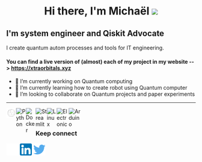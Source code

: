 <!--
**mickahell/mickahell** is a ✨ _special_ ✨ repository because its `README.md` (this file) appears on your GitHub profile.
- 🤔 I’m looking for help with ...
- 💬 Ask me about ...
- 📫 How to reach me: ...
- 😄 Pronouns: ...
- ⚡ Fun fact: ...
-->

<h1 align="center">Hi there, I'm Michaël <img src="https://media.giphy.com/media/hvRJCLFzcasrR4ia7z/giphy.gif" height="32" /></h1>

## I'm system engineer and Qiskit Advocate
I create quantum autom processes and tools for IT engineering.

#### You can find a live version of (almost) each of my project in my website --> https://xtraorbitals.xyz 

- 🔭 I’m currently working on Quantum computing
- 🌱 I’m currently learning how to create robot using Quantum computer
- 👯 I’m looking to collaborate on Quantum projects and paper experiments

---

<img align="left" alt="Qiskit" width="26px" src="https://raw.githubusercontent.com/AkashGutha/Qiskit-Snippets/master/assets/qiskit.gif" />
<img align="left" alt="Python" width="26px" src="https://cdn3.iconfinder.com/data/icons/logos-and-brands-adobe/512/267_Python-512.png" />
<img align="left" alt="Docker" width="26px" src="https://cdn3.iconfinder.com/data/icons/social-media-2169/24/social_media_social_media_logo_docker-1024.png" />
<img align="left" alt="Streamlit" width="30px" src="https://docs.streamlit.io/logo.svg" />
<img align="left" alt="Linux" width="26px" src="https://cdn3.iconfinder.com/data/icons/logos-brands-3/24/logo_brand_brands_logos_linux-1024.png" />
<img align="left" alt="Electronic" width="32px" src="https://cdn4.iconfinder.com/data/icons/colorful-electronic-parts/108/circuitdiagram_full_of_color2-42-512.png" />
<img align="left" alt="Arduino" width="34px" src="https://upload.wikimedia.org/wikipedia/commons/8/87/Arduino_Logo.svg" />  
<br />
<br />

### Keep connect
[![GitHub](https://raw.githubusercontent.com/mickahell/mickahell/main/resources/github.png)](https://github.com/mickahell) 
[![LinkedIn](https://raw.githubusercontent.com/mickahell/mickahell/main/resources/linkedin.png)](https://www.linkedin.com/in/michaelrollin/) 
[![Twitter](https://raw.githubusercontent.com/mickahell/mickahell/main/resources/twitter.png)](https://twitter.com/mickahell89700)
